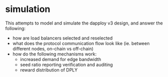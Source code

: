 simulation
==========

This attempts to model and simulate the dapploy v3 design, and answer the following:

 - how are load balancers selected and reselected
 - what does the protocol communication flow look like (ie. between different nodes, on-chain vs off-chain)
 - how do the following mechanisms work:
   - increased demand for edge bandwidth
   - seed ratio reporting verification and auditing
   - reward distribution of DPLY
